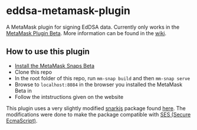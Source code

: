 # eddsa-metamask-plugin

A MetaMask plugin for signing EdDSA data. Currently only works in the [MetaMask Plugin Beta](https://github.com/MetaMask/metamask-snaps-beta). More information can be found in the [wiki](https://github.com/MetaMask/metamask-snaps-beta/wiki).

## How to use this plugin

- [Install the MetaMask Snaps Beta](https://github.com/MetaMask/metamask-snaps-beta/wiki/Getting-Started)
- Clone this repo
- In the root folder of this repo, run `mm-snap build` and then `mm-snap serve`
- Browse to `localhost:8084` in the browser you installed the MetaMask Beta in
- Follow the intstructions given on the website

This plugin uses a very slightly modified [snarkjs](https://github.com/iden3/snarkjs) package found [here](https://github.com/Brechtpd/snarkjs). The modifications were done to make the package compatible with [SES (Secure EcmaScript)](https://github.com/Agoric/SES).